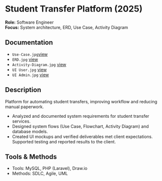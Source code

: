 # Student Transfer Platform (2025) 

**Role:** Software Engineer  
**Focus:** System architecture, ERD, Use Case, Activity Diagram  

## Documentation
- `Use-Case.jpg`[view](https://drive.google.com/file/d/1tJJtuSXcp3OzihKYl0ZXQEgejabq8fUT/view?usp=sharing)  
- `ERD.jpg` [view](https://drive.google.com/file/d/1zmSyx80U1_77TsAd9dmsKVrP_7GlVl75/view?usp=sharing)  
- `Activity-Diagram.jpg` [view](https://drive.google.com/drive/folders/16Il0-LCdUaRu7mtyEXbahHuiXLafgMDU?usp=sharing) 
- `UI User.jpg` [view](https://drive.google.com/file/d/1-iFrGdiigGZkcTOwaMsWTOe3VwE5N-eN/view?usp=sharing)  
- `UI Admin.jpg` [view](https://drive.google.com/file/d/1rRMZGF9PL5SbWNiZlzfiEAGqHhceTVpp/view?usp=sharing)  

## Description
Platform for automating student transfers, improving workflow and reducing manual paperwork.
- Analyzed and documented system requirements for student transfer services.
- Designed system flows (Use Case, Flowchart, Activity Diagram) and database models.
- Created UI mockups and verified deliverables met client expectations. Supported testing and reported results to the client.

## Tools & Methods
- Tools: MySQL, PHP (Laravel), Draw.io  
- Methods: SDLC, Agile, UML
